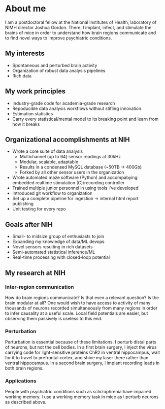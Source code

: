 About me
============================

I am a postdoctoral fellow  at the National Institutes of Health, laboratory of NIMH director Joshua Gordon.
There, I implant, infect, and stimulate the brains of mice in order to understand how brain regions 
communicate and to find novel ways to improve psychiatric conditions.

## My interests
* Spontaneous and perturbed brain activity
* Organization of robust data analysis pipelines
* Rich data


## My work principles
* Industry-grade code for academia-grade research
* Repoducible data analysis workflows without stifling innovation
* Estimation statistics
* Carry every statistical/mental model to its breaking point and learn from how it breaks

## Organizational accomplishments at NIH
* Wrote a core suite of data analysis 
  - Multichannel (up to 64) sensor readings at 30kHz
  - Modular, scalable, adaptable
  - Results in a condensed MySQL database (~50TB -> 400Gb)
  - Forked by all other sensor users in the organization
* Wrote automated maze software (Python) and accompabying embedded realtime stimulation (C)/recording controller
* Trained multiple junior personnel in using tools I've developed
* Introduced git workflow to organization
* Set up a complete pipeline for ingestion -> internal html report publishing 
* Unit testing for every repo

## Goals after NIH
* Small- to midsize group of enthusiasts to join
* Expanding my knowledge of data/ML devops 
* Novel sensors resulting in rich datasets
* Semi-automated statistical inference/ML
* Real-time processing with closed-loop potential

## My research at NIH 
### Inter-region communication
How do brain regions communicate? Is that even a relevant question? Is the brain modular at all? One would wish to have access to activity of many thousands of neurons recorded simultaneously from many regions in order to infer causality at a useful scale. Local field potentials are easier, but observing them passively is useless to this end.

### Perturbation
Perturbation is essential because of these limitations. I perturb distal parts of neurons, but not the cell bodies. In a first brain surgery, I inject the virus carrying code for light-sensitive proteins ChR2 in ventral hippocampus, wait for it to travel to prefrontal cortex, and shine my laser there rather than ventral hippocampus. In a second brain surgery, I implant recording 
leads in both brain regions.

### Applications
People with psychiatric conditions such as schizophrenia have impaired working memory. I use a working memory task in mice 
as I perturb neurons as described above. 
 

